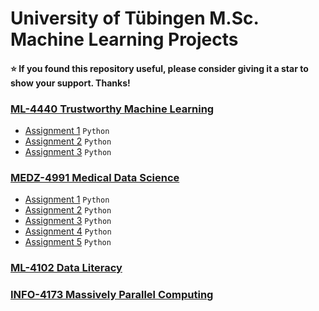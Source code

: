 # University of Tübingen M.Sc. Machine Learning Projects 

#### :star: If you found this repository useful, please consider giving it a star to show your support. Thanks! ####

### [ML-4440 Trustworthy Machine Learning](https://github.com/KarahanS/Master-University-Projects/tree/main/ML-4440%20Trustworthy%20Machine%20Learning)
- [Assignment 1](https://github.com/KarahanS/Master-University-Projects/tree/main/ML-4440%20Trustworthy%20Machine%20Learning/Assignment%20%231) `Python`
- [Assignment 2](https://github.com/KarahanS/Master-University-Projects/tree/main/ML-4440%20Trustworthy%20Machine%20Learning/Assignment%20%232) `Python`
- [Assignment 3](https://github.com/KarahanS/Master-University-Projects/tree/main/ML-4440%20Trustworthy%20Machine%20Learning/Assignment%20%233) `Python`

### [MEDZ-4991 Medical Data Science](https://github.com/KarahanS/Master-University-Projects/tree/main/MEDZ-4991%20Medical%20Data%20Science)
- [Assignment 1](https://github.com/KarahanS/Master-University-Projects/tree/main/MEDZ-4991%20Medical%20Data%20Science/Assignment%20%231) `Python`
- [Assignment 2](https://github.com/KarahanS/Master-University-Projects/tree/main/MEDZ-4991%20Medical%20Data%20Science/Assignment%20%232) `Python`
- [Assignment 3](https://github.com/KarahanS/Master-University-Projects/tree/main/MEDZ-4991%20Medical%20Data%20Science/Assignment%20%233) `Python`
- [Assignment 4](https://github.com/KarahanS/Master-University-Projects/tree/main/MEDZ-4991%20Medical%20Data%20Science/Assignment%20%234) `Python`
- [Assignment 5](https://github.com/KarahanS/Master-University-Projects/tree/main/MEDZ-4991%20Medical%20Data%20Science/Assignment%20%235) `Python`

### [ML-4102 Data Literacy](https://github.com/kargibora/DataLiteracy-Regional-Rhythms)

### [INFO-4173 Massively Parallel Computing]()
